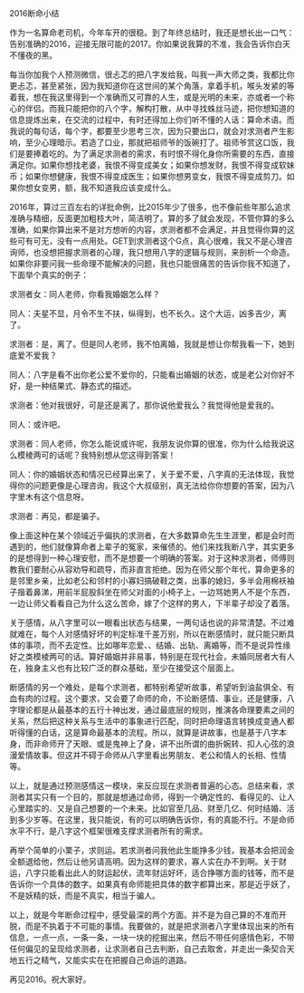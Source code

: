 2016断命小结

作为一名算命老司机，今年车开的很稳。到了年终总结时，我还是想长出一口气：告别准确的2016，迎接无限可能的2017。你如果说我算的不准，我会告诉你白天不懂夜的黑。

每当你加我个人预测微信，很忐忑的把八字发给我，叫我一声大师之类，我都比你更忐忑，甚至紧张，因为我知道你在这世间的某个角落，拿着手机，喉头发紧的等着我，想在我这里得到一个准确而又可靠的人生，或是光明的未来，亦或者一个称心的伴侣。而我只能把你的八个字，解构打散，从中寻找蛛丝马迹，把你想知道的信息提炼出来，在交流的过程中，有时还得加上你们听不懂的人话：算命术语。而我说的每句话，每个字，都要至少思考三次，因为只要出口，就会对求测者产生影响，至少心理暗示。若造了口业，那就把祖师爷的饭碗打了。祖师爷赏这口饭，我们是要捧着吃的。为了满足求测者的需求，有时恨不得化身你所需要的东西，直接满足你。如果你想找老婆，我恨不得变成美女；如果你想发财，我恨不得变成软妹币；如果你想健康，我恨不得变成医生；如果你想男变女，我恨不得变成剪刀。如果你想女变男，额，我不知道我应该变成什么。

2016年，算过三百左右的详批命例，比2015年少了很多，也不像前些年那么追求准确与精细，反面更加粗枝大叶，简洁明了。算的多了就会发现，不管你算的多么准确，如果你算出来不是对方想听的内容，求测者都不会满足，并且觉得你算的这些可有可无，没有一点用处。GET到求测者这个G点，真心很难，我又不是心理咨询师，也没想把握求测者的心理，我只想用八字的逻辑与规则，来剖析一个命造。如果你非要问我一些命理不能解决的问题，我也只能很痛苦的告诉你我不知道了，下面举个真实的例子：

求测者女：同人老师，你看我婚姻怎么样？

同人：夫星不显，月令不生不扶，纵得到，也不长久。这个大运，凶多吉少，离了。

求测者：是，离了。但是同人老师，我不怕离婚，我就是想让你帮我看一下，她到底爱不爱我？

同人：八字是看不出你老公爱不爱你的，只能看出婚姻的状态，或是老公对你好不好，是一种结果式、静态式的描述。

求测者：他对我很好，可是还是离了，那你说他爱我么？我觉得他是爱我的。

同人：或许吧。

求测者：同人老师，你怎么能说或许呢，我朋友说你算的很准，你为什么给我说这么模棱两可的话呢？我特别想从您这得到答案！

同人：你的婚姻状态和情况已经算出来了，关于爱不爱，八字真的无法体现，我觉得你的问题更像是心理咨询，我这个大叔级别，真无法给你你想要的答案，因为八字里木有这个信息呀。

求测者：再见，都是骗子。

像上面这种在某个领域近乎偏执的求测者，在大多数算命先生生涯里，都是会时而遇到的，他们就像算命者上辈子的冤家，来催债的。他们来找我断八字，其实更多的是想得到一种心理安慰，而不是想要一个明确的答案。对于这种求测者，师傅则教我们要耐心从容劝导和疏导，而非直言拒绝。因为在师父那个年代，算命更多的是邻里乡亲，比如老公和邻村的小寡妇搞破鞋之类，出事的媳妇，多半会用棉袄袖子揩着鼻涕，用前半屁股斜坐在师父对面的小椅子上，一边骂她男人不是个东西，一边让师父看看自己为什么这么苦命，嫁了个这样的男人，下半辈子却没了着落。

关于感情，从八字里可以一眼看出状态与结果，一两句话也说的非常清楚。不过难就难在，每个人对感情好坏的判定标准千差万别，所以在断感情时，就只能只断具体的事项，而不去定性。比如哪年恋爱、、结婚、出轨、离婚等，而不是说异性缘好之类模棱两可的话。算好婚姻并非易事，特别是在现代社会，未婚同居者大有人在，独身主义也有比较广泛的群众基础，至少在接受这个层面上。

断感情的另一个难处，是每个求测者，都特别希望听故事，希望听到油盐俱全、有血有肉的过程。这个要求，又会要了命师的命，不论断感情、事业，还是健康，八字理论都是从最基本的五行十神出发，通过最底层的规则，推演各命理要素之间的关系，然后把这种关系与生活中的事象进行匹配，同时把命理语言转换成变通人都听得懂的白话，这是算命最基本的流程。所以，就算是讲故事，也是基于八字本身，而非命师开了天眼、或是鬼神上了身，讲不出所谓的曲折婉转、扣人心弦的浪漫爱情故事。但这并不碍于命师从八字里看出男朋友、老公和情人的长相、性情等。

以上，就是通过预测感情这一模块，来反应现在求测者普遍的心态。总结来看，求测者其实只有一个目的，那就是想通过命师，得到一个确定性的、看得见的、让人心里踏实的、又是自己想要的一个未来。比如官至几品、财至几亿、何时结婚、活到多少岁等。在这里，我只能说，有的可以明确告诉你，有的真能不行。不是命师水平不行，是八字这个框架很难支撑求测者所有的需求。

再举个简单的小栗子，求则运。若求测者问我他此生能挣多少钱，我基本会把润金全额退给他，然后让他另请高明。因为这样的要求，寡人实在办不到啊。关于财运，八字只能看出此人的财运起伏，流年财运好坏，适合挣哪方面的钱等，而不是告诉你一个具体的数字。如果真有命师能把具体的数字都算出来，那是近乎妖了，不是妖精的妖，而是不真实，相当于骗人。

以上，就是今年断命过程中，感受最深的两个方面。并不是为自己算的不准而开脱，而是不执着于不可能的事情。我要做的，就是把求测者八字里体现出来的所有信息，一点一点，一条一条，一块一块的挖掘出来，然后不带任何感情色彩，不带任何偏见的呈现给求测者，让求测者自己去判断，自己去取舍，并走出一条契合天地五行之精气，又能实实在在把握自己命运的道路。

再见2016。祝大家好。

